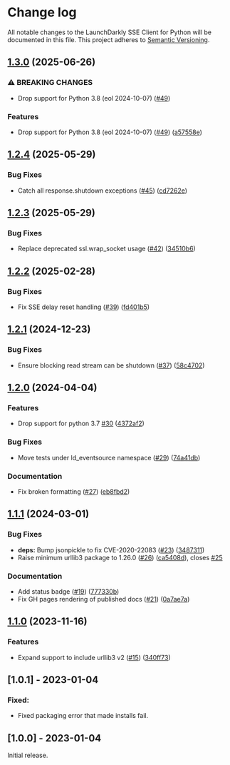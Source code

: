 # Change log

All notable changes to the LaunchDarkly SSE Client for Python will be documented in this file. This project adheres to [Semantic Versioning](http://semver.org).

## [1.3.0](https://github.com/launchdarkly/python-eventsource/compare/1.2.4...1.3.0) (2025-06-26)


### ⚠ BREAKING CHANGES

* Drop support for Python 3.8 (eol 2024-10-07) ([#49](https://github.com/launchdarkly/python-eventsource/issues/49))

### Features

* Drop support for Python 3.8 (eol 2024-10-07) ([#49](https://github.com/launchdarkly/python-eventsource/issues/49)) ([a57558e](https://github.com/launchdarkly/python-eventsource/commit/a57558eaa8eb350be3bc6d31ac44cb2f47e778ed))

## [1.2.4](https://github.com/launchdarkly/python-eventsource/compare/1.2.3...1.2.4) (2025-05-29)


### Bug Fixes

* Catch all response.shutdown exceptions ([#45](https://github.com/launchdarkly/python-eventsource/issues/45)) ([cd7262e](https://github.com/launchdarkly/python-eventsource/commit/cd7262e4a506f49e1c55ab3624855df3e5954d8d))

## [1.2.3](https://github.com/launchdarkly/python-eventsource/compare/1.2.2...1.2.3) (2025-05-29)


### Bug Fixes

* Replace deprecated ssl.wrap_socket usage ([#42](https://github.com/launchdarkly/python-eventsource/issues/42)) ([34510b6](https://github.com/launchdarkly/python-eventsource/commit/34510b697d05fd037cb00a49ad9c5da1d62bfb45))

## [1.2.2](https://github.com/launchdarkly/python-eventsource/compare/1.2.1...1.2.2) (2025-02-28)


### Bug Fixes

* Fix SSE delay reset handling ([#39](https://github.com/launchdarkly/python-eventsource/issues/39)) ([fd401b5](https://github.com/launchdarkly/python-eventsource/commit/fd401b5348a8a62b18b823bf9c0dbaf5001a7285))

## [1.2.1](https://github.com/launchdarkly/python-eventsource/compare/1.2.0...1.2.1) (2024-12-23)


### Bug Fixes

* Ensure blocking read stream can be shutdown ([#37](https://github.com/launchdarkly/python-eventsource/issues/37)) ([58c4702](https://github.com/launchdarkly/python-eventsource/commit/58c4702f0920c0df1d188f79ec8b9fc018f00ae1))

## [1.2.0](https://github.com/launchdarkly/python-eventsource/compare/1.1.1...1.2.0) (2024-04-04)


### Features

* Drop support for python 3.7 [#30](https://github.com/launchdarkly/python-eventsource/issues/30) ([4372af2](https://github.com/launchdarkly/python-eventsource/commit/4372af2c77fde7085964f28ceacda4a41ad32fc7))


### Bug Fixes

* Move tests under ld_eventsource namespace ([#29](https://github.com/launchdarkly/python-eventsource/issues/29)) ([74a41db](https://github.com/launchdarkly/python-eventsource/commit/74a41dbef437cb9fc4b0b66f3ac80585917ab856))


### Documentation

* Fix broken formatting ([#27](https://github.com/launchdarkly/python-eventsource/issues/27)) ([eb8fbd2](https://github.com/launchdarkly/python-eventsource/commit/eb8fbd28ea354286a5245e9b275b7ac38811acfd))

## [1.1.1](https://github.com/launchdarkly/python-eventsource/compare/1.1.0...1.1.1) (2024-03-01)


### Bug Fixes

* **deps:** Bump jsonpickle to fix CVE-2020-22083 ([#23](https://github.com/launchdarkly/python-eventsource/issues/23)) ([3487311](https://github.com/launchdarkly/python-eventsource/commit/3487311a768cb557d39d8aa2dc57b569d9a55b0c))
* Raise minimum urllib3 package to 1.26.0 ([#26](https://github.com/launchdarkly/python-eventsource/issues/26)) ([ca5408d](https://github.com/launchdarkly/python-eventsource/commit/ca5408dc822ec8e9b8ac6674c3e72f5b84954ac0)), closes [#25](https://github.com/launchdarkly/python-eventsource/issues/25)


### Documentation

* Add status badge ([#19](https://github.com/launchdarkly/python-eventsource/issues/19)) ([777330b](https://github.com/launchdarkly/python-eventsource/commit/777330b303641bbe3983d2599ceb82a098d2ab98))
* Fix GH pages rendering of published docs ([#21](https://github.com/launchdarkly/python-eventsource/issues/21)) ([0a7ae7a](https://github.com/launchdarkly/python-eventsource/commit/0a7ae7ab967f1bbc374f572f799c4347703ac1c8))

## [1.1.0](https://github.com/launchdarkly/python-eventsource/compare/1.0.1...1.1.0) (2023-11-16)


### Features

* Expand support to include urllib3 v2 ([#15](https://github.com/launchdarkly/python-eventsource/issues/15)) ([340ff73](https://github.com/launchdarkly/python-eventsource/commit/340ff73f211bf6d98d5582baef8096a4a8b0c74d))

## [1.0.1] - 2023-01-04
### Fixed:
- Fixed packaging error that made installs fail.

## [1.0.0] - 2023-01-04
Initial release.
